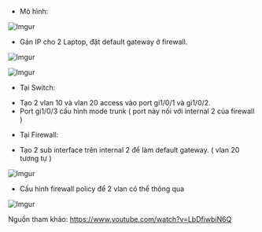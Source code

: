 - Mô hình:

![Imgur](https://imgur.com/AWrpgqT)

- Gán IP cho 2 Laptop, đặt default gateway ở firewall.

![Imgur](https://imgur.com/OTRKTu3)

![Imgur](https://imgur.com/ZFMPjrd)

- Tại Switch: 
+ Tạo 2 vlan 10 và vlan 20 access vào port gi1/0/1 và gi1/0/2.
+ Port gi1/0/3 cấu hình mode trunk ( port này nối với internal 2 của firewall ) 

- Tại Firewall:
+ Tạo 2 sub interface trên internal 2 để làm default gateway. ( vlan 20 tương tự )

![Imgur](https://imgur.com/0p0Ey37)

+ Cấu hình firewall policy để 2 vlan có thể thông qua

![Imgur](https://imgur.com/UCap11d)

Nguồn tham khảo: https://www.youtube.com/watch?v=LbDfiwbiN6Q
